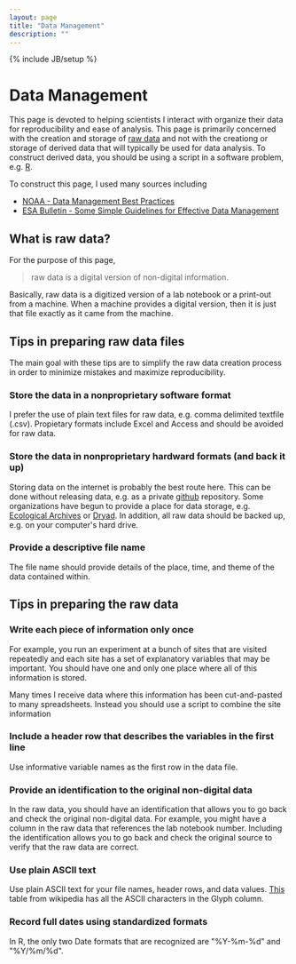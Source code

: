 ```yaml
---
layout: page
title: "Data Management"
description: ""
---
```

{% include JB/setup %}

# Data Management

This page is devoted to helping scientists I interact with organize their data for reproducibility and ease of analysis. This page is primarily concerned with the creation and storage of [raw data](https://en.wikipedia.org/wiki/Raw_data) and not with the creationg or storage of derived data that will typically be used for data analysis. To construct derived data, you should be using a script in a software problem, e.g. [R](http://r-project.org/).

To construct this page, I used many sources including 

- [NOAA - Data Management Best Practices](http://www.ncddc.noaa.gov/activities/science-technology/data-management/)
- [ESA Bulletin - Some Simple Guidelines for Effective Data Management](http://www.esajournals.org/doi/abs/10.1890/0012-9623-90.2.205)

## What is raw data?

For the purpose of this page, 

> raw data is a digital version of non-digital information. 

Basically, raw data is a digitized version of a lab notebook or a print-out from a machine. When a machine provides a digital version, then it is just that file exactly as it came from the machine. 

## Tips in preparing raw data files

The main goal with these tips are to simplify the raw data creation process in order to minimize mistakes and maximize reproducibility.

### Store the data in a nonproprietary software format

I prefer the use of plain text files for raw data, e.g. comma delimited textfile (.csv). Propietary formats include Excel and Access and should be avoided for raw data. 

### Store the data in nonproprietary hardward formats (and back it up)

Storing data on the internet is probably the best route here. This can be done without releasing data, e.g. as a private [github](http://github.com/) repository. Some organizations have begun to provide a place for data storage, e.g. [Ecological Archives](http://esapubs.org/archive/default.htm) or [Dryad](http://datadryad.org/). In addition, all raw data should be backed up, e.g. on your computer's hard drive. 

### Provide a descriptive file name

The file name should provide details of the place, time, and theme of the data contained within. 


## Tips in preparing the raw data

### Write each piece of information only once

For example, you run an experiment at a bunch of sites that are visited repeatedly and each site has a set of explanatory variables that may be important. You should have one and only one place where all of this information is stored. 

Many times I receive data where this information has been cut-and-pasted to many spreadsheets. Instead you should use a script to combine the site information

### Include a header row that describes the variables in the first line

Use informative variable names as the first row in the data file. 

### Provide an identification to the original non-digital data

In the raw data, you should have an identification that allows you to go back and check the original non-digital data. For example, you might have a column in the raw data that references the lab notebook number. Including the identification allows you to go back and check the original source to verify that the raw data are correct. 

### Use plain ASCII text

Use plain ASCII text for your file names, header rows, and data values. [This](https://en.wikipedia.org/wiki/ASCII#ASCII_printable_code_chart) table from wikipedia has all the ASCII characters in the Glyph column. 

### Record full dates using standardized formats

In R, the only two Date formats that are recognized are "%Y-%m-%d" and "%Y/%m/%d". 

